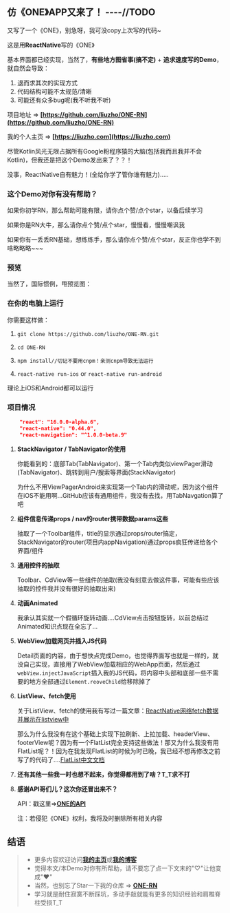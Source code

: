 ## 仿《ONE》APP又来了！ ----//TODO

又写了一个《ONE》，别急呀，我可没copy上次写的代码~

这是用**ReactNative**写的《ONE》

基本界面都已经实现，当然了，**有些地方图省事(搞不定)** + **追求速度写的Demo**，就自然会导致：

1. 退而求其次的实现方式
2. 代码结构可能不太规范/清晰
3. 可能还有众多bug呢(我不听我不听)

项目地址 => **[https://github.com/liuzho/ONE-RN](https://github.com/liuzho/ONE-RN)**

我的个人主页 => **[https://liuzho.com](https://liuzho.com)**

尽管Kotlin风光无限占据所有Google粉程序猿的大脑(包括我而且我并不会Kotlin)，但我还是把这个Demo发出来了？？！

没事，ReactNative自有魅力！(全给你学了管你谁有魅力).....

### 这个Demo对你有没有帮助？

如果你初学RN，那么帮助可能有限，请你点个赞/点个star，以备后续学习

如果你是RN大牛，那么请你点个赞/点个star，慢慢看，慢慢嘲讽我

如果你有一丢丢RN基础，想练练手，那么请你点个赞/点个star，反正你也学不到啥略略略~~~

### 预览

当然了，国际惯例，甩预览图：



### 在你的电脑上运行

你需要这样做：

1. `git clone https://github.com/liuzho/ONE-RN.git`

2. `cd ONE-RN`

3. `npm install//切记不要用cnpm！亲测cnpm导致无法运行`

4. `react-native run-ios` or `react-native run-android`

理论上iOS和Android都可以运行

### 项目情况

```json
    "react": "16.0.0-alpha.6",
    "react-native": "0.44.0",
    "react-navigation": "^1.0.0-beta.9"
```

1. **StackNavigator / TabNavigator的使用**

	你能看到的：底部Tab(TabNavigator)、第一个Tab内类似viewPager滑动(TabNavigator)、跳转到用户/搜索等界面(StackNavigator)
	
	为什么不用ViewPagerAndroid来实现第一个Tab内的滑动呢，因为这个组件在iOS不能用啊...GitHub应该有通用组件，我没有去找，用TabNavgation算了吧

2. **组件信息传递props / nav的router携带数据params这些**
	
	抽取了一个Toolbar组件，title的显示通过props/router搞定，StackNavigator的router(项目内appNavigation)通过props疯狂传递给各个界面/组件	

3. **通用控件的抽取**

	Toolbar、CdView等一些组件的抽取(我没有刻意去做这件事，可能有些应该抽取的控件我并没有很好的抽取出来)

4. **动画Animated**

	我承认其实就一个假循环旋转动画....CdView点击按钮旋转，以前总结过Animated知识点现在全忘了...

5. **WebView加载网页并插入JS代码**

	Detail页面的内容，由于想快点完成Demo，也觉得界面写也就是一样的，就没自己实现，直接用了WebView加载相应的WebApp页面，然后通过`webView.injectJavaScript`插入我的JS代码，将内容中头部和底部一些不需要的地方全部通过`Element.reoveChild`给移除掉了

6. **ListView、fetch使用**

	关于ListView、fetch的使用我有写过一篇文章：[ReactNative网络fetch数据并展示在listview中](http://www.jianshu.com/p/22de6734d858)
	
	那么为什么我没有在这个基础上实现下拉刷新、上拉加载、headerView、footerView呢？因为有一个FlatList完全支持这些做法！那又为什么我没有用FlatList呢？！因为在我发现FlatList的时候为时已晚，我已经不想再修改之前写了的代码了....[FlatList中文文档](http://reactnative.cn/docs/0.44/flatlist.html#content)

7. **还有其他一些我一时也想不起来，你觉得都用到了啥？T_T求不打**

8. **感谢API哥们儿？这次你还冒出来不？**

	API：戳这里=>**[ONE的API](https://github.com/jokermonn/-Api/blob/master/ONEv3.5.0~.md)**
	
	注：若侵犯《ONE》权利，我将及时删除所有相关内容

## 结语

>- 更多内容欢迎访问[**我的主页**](https://liuzho.com)或[**我的博客**](https://liuzho.github.io)
>- 觉得本文/本Demo对你有所帮助，请不要忘了点一下文末的"♡"让他变成"❤"
>- 当然，也别忘了Star一下我的仓库 => **[ONE-RN](https://github.com/liuzho/ONE-RN)**
>- 学习就是耐住寂寞不断踩坑，多动手敲就能有更多的知识经验和肩椎脊柱受损T_T